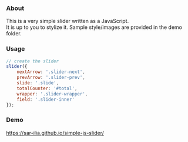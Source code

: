 ### About

This is a very simple slider written as a JavaScript. <br>
It is up to you to stylize it. Sample style/images are provided in the demo folder.

### Usage

```js
// create the slider
slider({
    nextArrow: '.slider-next',
    prevArrow: '.slider-prev',
    slide: '.slide',
    totalCounter: '#total',
    wrapper: '.slider-wrapper',
    field: '.slider-inner'
});
```

### Demo

https://sar-ilia.github.io/simple-js-slider/
